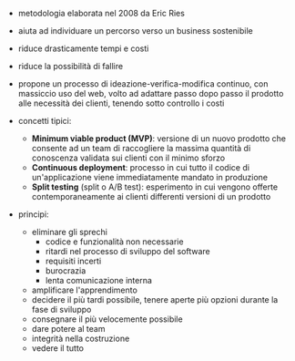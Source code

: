 
- metodologia elaborata nel 2008 da Eric Ries
- aiuta ad individuare un percorso verso un business sostenibile
- riduce drasticamente tempi e costi
- riduce la possibilità di fallire
- propone un processo di ideazione-verifica-modifica continuo, con massiccio uso del web, volto ad adattare passo dopo passo il prodotto alle necessità dei clienti, tenendo sotto controllo i costi

- concetti tipici:
  - __Minimum viable product (MVP)__: versione di un nuovo prodotto che consente ad un team di raccogliere la massima quantità di conoscenza validata sui clienti con il minimo sforzo
  - __Continuous deployment__: processo in cui tutto il codice di un'applicazione viene immediatamente mandato in produzione
  - __Split testing__ (split o A/B test): esperimento in cui vengono offerte contemporaneamente ai clienti differenti versioni di un prodotto

- principi:
  - eliminare gli sprechi
    - codice e funzionalità non necessarie
    - ritardi nel processo di sviluppo del software
    - requisiti incerti
    - burocrazia
    - lenta comunicazione interna
  - amplificare l'apprendimento
  - decidere il più tardi possibile, tenere aperte più opzioni durante la fase di sviluppo
  - consegnare il più velocemente possibile
  - dare potere al team
  - integrità nella costruzione
  - vedere il tutto
